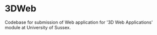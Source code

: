 # 3DWeb
Codebase for submission of Web application for '3D Web Applications' module at University of Sussex. 

